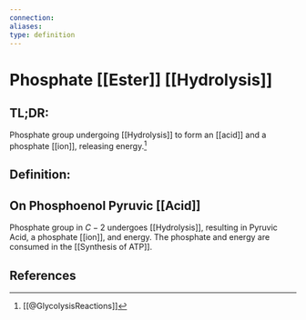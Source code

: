 ```yaml
---
connection:
aliases: 
type: definition
---
```


# Phosphate [[Ester]] [[Hydrolysis]]

## TL;DR:
Phosphate group undergoing [[Hydrolysis]] to form an [[acid]] and a phosphate [[ion]], releasing energy.[^1]

## Definition:

## On Phosphoenol Pyruvic [[Acid]]
Phosphate group in $C-2$ undergoes [[Hydrolysis]], resulting in Pyruvic Acid, a phosphate [[ion]], and energy. The phosphate and energy are consumed in the [[Synthesis of ATP]].

## References

[^1]: [[@GlycolysisReactions]]